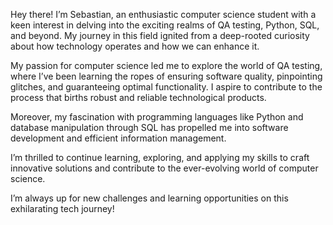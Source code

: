 Hey there! I’m Sebastian, an enthusiastic computer science student with a keen interest in delving into the exciting realms of QA testing, Python, SQL, and beyond. My journey in this field ignited from a deep-rooted curiosity about how technology operates and how we can enhance it.

My passion for computer science led me to explore the world of QA testing, where I’ve been learning the ropes of ensuring software quality, pinpointing glitches, and guaranteeing optimal functionality. I aspire to contribute to the process that births robust and reliable technological products.

Moreover, my fascination with programming languages like Python and database manipulation through SQL has propelled me into software development and efficient information management.

I’m thrilled to continue learning, exploring, and applying my skills to craft innovative solutions and contribute to the ever-evolving world of computer science.

I’m always up for new challenges and learning opportunities on this exhilarating tech journey!

